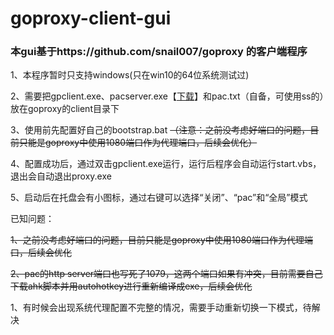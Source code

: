 # goproxy-client-gui
### 本gui基于https://github.com/snail007/goproxy 的客户端程序

1、本程序暂时只支持windows(只在win10的64位系统测试过)

2、需要把gpclient.exe、pacserver.exe【[下载](https://github.com/fuhuo/goproxy-client-gui/releases)】和pac.txt（自备，可使用ss的）放在goproxy的client目录下

3、使用前先配置好自己的bootstrap.bat   ~~（注意：之前没考虑好端口的问题，目前只能是goproxy中使用1080端口作为代理端口，后续会优化）~~

4、配置成功后，通过双击gpclient.exe运行，运行后程序会自动运行start.vbs，退出会自动退出proxy.exe

5、启动后在托盘会有小图标，通过右键可以选择“关闭”、“pac”和“全局”模式

已知问题：

~~1、之前没考虑好端口的问题，目前只能是goproxy中使用1080端口作为代理端口，后续会优化~~

~~2、pac的http server端口也写死了1079，这两个端口如果有冲突，目前需要自己下载ahk脚本并用autohotkey进行重新编译成exe，后续会优化~~

1、有时候会出现系统代理配置不完整的情况，需要手动重新切换一下模式，待解决

